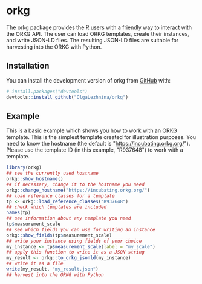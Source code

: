 
# orkg

<!-- badges: start -->
<!-- badges: end -->

The orkg package provides the R users with a friendly way to interact with the ORKG API.
The user can load ORKG templates, create their instances, and write JSON-LD files. 
The resulting JSON-LD files are suitable for harvesting into the ORKG with Python.

## Installation

You can install the development version of orkg from [GitHub](https://github.com/) with:

``` r
# install.packages("devtools")
devtools::install_github("OlgaLezhnina/orkg")
```

## Example

This is a basic example which shows you how to work with an ORKG template.
This is the simplest template created for illustration purposes.
You need to know the hostname (the default is "https://incubating.orkg.org/").
Please use the template ID (in this example, "R937648") to work with a template.

``` r
library(orkg)
## see the currently used hostname 
orkg::show_hostname()
## if necessary, change it to the hostname you need
orkg::change_hostname("https://incubating.orkg.org/")
## load reference classes for a template
tp <- orkg::load_reference_classes("R937648")  
## check which templates are included 
names(tp)
## see information about any template you need
tp$measurement_scale
## see which fields you can use for writing an instance
orkg::show_fields(tp$measurement_scale)
## write your instance using fields of your choice
my_instance <- tp$measurement_scale(label = "my_scale")
## apply this function to write it as a JSON string
my_result <- orkg::to_orkg_jsonld(my_instance)
## write it as a file
write(my_result, "my_result.json")
## harvest into the ORKG with Python
```

